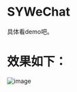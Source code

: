 # SYWeChat
具体看demo吧。

# 效果如下：
 ![image](https://github.com/reesun1130/SYWeChat/raw/master/SYWeChat/wechat.png)

